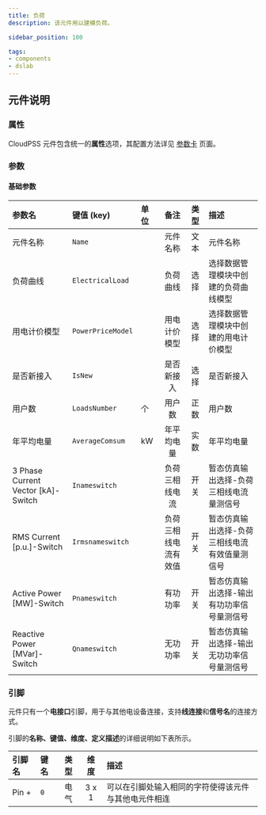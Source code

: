 ```yaml
---
title: 负荷
description: 该元件用以建模负荷。

sidebar_position: 100

tags: 
- components
- dslab
---
```


<!-- ## 元件定义

该元件指负荷的设备设施，储能技术在智能电网和能源互联网的发展中具有重要地位。储能系统在电力系统中的应用场景主要有**电源侧、电网侧和用户侧**。储能系统在电源侧的应用主要有调峰、二次调频、电压支持、备用容量、辅助动态运行、取代或延缓新建机组、可再生能源并网等；在电网侧的应用主要包括缓解线路阻塞、延缓输配电扩容升级、无功支持和变电站直流电源等；在用户侧的应用主要集中于分时电价管理、容量费用管理、提升电能质量、提升供电可靠性、分布式发电与微网等。 -->

## 元件说明

### 属性

CloudPSS 元件包含统一的**属性**选项，其配置方法详见 [参数卡](docs/documents/software/10-xstudio/20-simstudio/40-workbench/20-function-zone/30-design-tab/30-param-panel/index.md) 页面。

### 参数

<!-- #### 设备参数

| 参数名 | 键值 (key) | 单位 | 备注 | 类型 | 描述 |
| :--- | :--- | :--- | :--: | :--- | :--- |
| 生产厂商 | `manufacturer` |  | 生产厂商 | 文本 | 生产厂商 |
| 设备型号 | `equipType` |  | 设备型号 | 文本 | 设备型号 |
| 充电效率 | `ChargingEfficiency` |  | 充电效率 | 实数 | 范围为0-1 |
| 放电效率 | `DischargingEfficiency` |  | 放电效率 | 实数 | 范围为0-1 |
| 最大充电功率 | `MaxChargingPower` | kW | 最大充电功率 | 实数 | 最大充电功率 |
| 最大放电功率 | `MaxDischargingPower` | kW | 最大放电功率 | 实数 | 最大放电功率 |
| 电池最大容量 | `PowerStorageLimit` | kWh | 电池最大容量 | 实数 | 电池最大容量 | -->

#### 基础参数

| 参数名 | 键值 (key) | 单位 | 备注 | 类型 | 描述 |
| :--- | :--- | :--- | :--: | :--- | :--- |
| 元件名称 | `Name` |  | 元件名称 | 文本 | 元件名称 |
| 负荷曲线 | `ElectricalLoad` |  | 负荷曲线 | 选择 | 选择数据管理模块中创建的负荷曲线模型 |
| 用电计价模型 | `PowerPriceModel` |  | 用电计价模型 | 选择 | 选择数据管理模块中创建的用电计价模型 |
| 是否新接入 | `IsNew` |  | 是否新接入 | 选择 | 是否新接入 |
| 用户数 | `LoadsNumber` | 个 | 用户数 | 正数 | 用户数 |
| 年平均电量 | `AverageComsum` | kW | 年平均电量 | 实数 | 年平均电量 |
| 3 Phase Current Vector [kA]-Switch | `Inameswitch` |  | 负荷三相线电流 | 开关 | 暂态仿真输出选择-负荷三相线电流量测信号 |
| RMS Current [p.u.]-Switch | `Irmsnameswitch` |  | 负荷三相线电流有效值 | 开关 | 暂态仿真输出选择-负荷三相线电流有效值量测信号 |
| Active Power [MW]-Switch | `Pnameswitch` |  | 有功功率 | 开关 | 暂态仿真输出选择-输出有功功率信号量测信号 |
| Reactive Power [MVar]-Switch | `Qnameswitch` |  | 无功功率 | 开关 | 暂态仿真输出选择-输出无功功率信号量测信号 |

### 引脚

元件只有一个**电接口**引脚，用于与其他电设备连接，支持**线连接**和**信号名**的连接方式。

引脚的**名称、键值、维度、定义描述**的详细说明如下表所示。

| 引脚名 | 键名 | 类型 | 维度 | 描述 |
|:------ |:---- |:----:|:----:|:---- |
| Pin \+ | `0` | 电气 | 3 x 1 | 可以在引脚处输入相同的字符使得该元件与其他电元件相连 |
